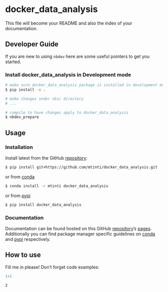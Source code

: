 # docker_data_analysis


<!-- WARNING: THIS FILE WAS AUTOGENERATED! DO NOT EDIT! -->

This file will become your README and also the index of your
documentation.

## Developer Guide

If you are new to using `nbdev` here are some useful pointers to get you
started.

### Install docker_data_analysis in Development mode

``` sh
# make sure docker_data_analysis package is installed in development mode
$ pip install -e .

# make changes under nbs/ directory
# ...

# compile to have changes apply to docker_data_analysis
$ nbdev_prepare
```

## Usage

### Installation

Install latest from the GitHub
[repository](https://github.com/mtinti/docker_data_analysis):

``` sh
$ pip install git+https://github.com/mtinti/docker_data_analysis.git
```

or from [conda](https://anaconda.org/mtinti/docker_data_analysis)

``` sh
$ conda install -c mtinti docker_data_analysis
```

or from [pypi](https://pypi.org/project/docker_data_analysis/)

``` sh
$ pip install docker_data_analysis
```

### Documentation

Documentation can be found hosted on this GitHub
[repository](https://github.com/mtinti/docker_data_analysis)’s
[pages](https://mtinti.github.io/docker_data_analysis/). Additionally
you can find package manager specific guidelines on
[conda](https://anaconda.org/mtinti/docker_data_analysis) and
[pypi](https://pypi.org/project/docker_data_analysis/) respectively.

## How to use

Fill me in please! Don’t forget code examples:

``` python
1+1
```

    2
